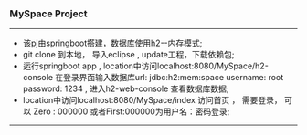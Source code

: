 ### MySpace Project
---
- 该pj由springboot搭建，数据库使用h2--内存模式;
- git clone 到本地， 导入eclipse , update工程，下载依赖包;
- 运行springboot app , location中访问localhost:8080/MySpace/h2-console
  在登录界面输入数据库url: jdbc:h2:mem:space  username: root password: 1234 , 
  进入h2-web-console 查看数据库数据;
- location中访问localhost:8080/MySpace/index 访问首页 ， 需要登录， 可以 Zero : 000000
  或者First:000000为用户名：密码登录;
---
